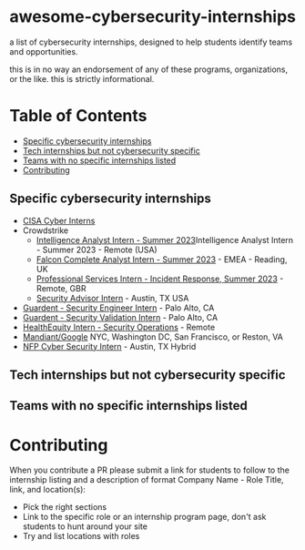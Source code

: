 # awesome-cybersecurity-internships
a list of cybersecurity internships, designed to help students identify teams and opportunities. 

this is in no way an endorsement of any of these programs, organizations, or the like. this is strictly informational. 

# Table of Contents
  * [Specific cybersecurity internships](#specific-cybersecurity-internships)
  * [Tech internships but not cybersecurity specific](#tech-internships-but-not-cybersecurity-specific)
  * [Teams with no specific internships listed](#teams-with-no-specific-internships-listed)
* [Contributing](#contributing)

## Specific cybersecurity internships

* [CISA Cyber Interns](https://www.cisa.gov/cyber-interns) 
* Crowdstrike
  * [Intelligence Analyst Intern - Summer 2023](https://crowdstrike.wd5.myworkdayjobs.com/en-US/crowdstrikecareers/job/USA---Remote/Intelligence-Analyst-Intern---Summer-2023--Remote---USA-_R12053?q=internship)Intelligence Analyst Intern - Summer 2023 - Remote (USA)
  * [Falcon Complete Analyst Intern - Summer 2023](https://crowdstrike.wd5.myworkdayjobs.com/en-US/crowdstrikecareers/job/United-Kingdom---Reading/Falcon-Complete-Analyst-Intern---Summer-2023----EMEA---Reading--UK-_R10911?q=internship) - EMEA - Reading, UK
  * [Professional Services Intern - Incident Response, Summer 2023](https://crowdstrike.wd5.myworkdayjobs.com/en-US/crowdstrikecareers/job/United-Kingdom---Remote/Professional-Services-Intern---Incident-Response--Summer-2023--Remote--GBR-_R11663?q=internship) - Remote, GBR
  * [Security Advisor Intern](https://crowdstrike.wd5.myworkdayjobs.com/en-US/crowdstrikecareers/job/USA---San-Antonio-TX/Security-Advisor-Intern_R11651?q=internship) - Austin, TX USA
* [Guardent - Security Engineer Intern](https://www.smartrecruiters.com/GuardantHealth/743999888104445-security-engineer-intern) - Palo Alto, CA
* [Guardent - Security Validation Intern](https://www.smartrecruiters.com/GuardantHealth/743999888104395-security-validation-intern) - Palo Alto, CA
* [HealthEquity Intern - Security Operations](https://careers-healthequity.icims.com/jobs/5218/intern---security-operations/job?mobile=false&width=995&height=500&bga=true&needsRedirect=false&jan1offset=-300&jun1offset=-240) - Remote
* [Mandiant/Google](https://careers.google.com/jobs/results/110830639655068358-security-consultant-intern-summer-2023/) NYC, Washington DC, San Francisco, or Reston, VA
* [NFP Cyber Security Intern](https://www.linkedin.com/jobs/view/3443446856/) - Austin, TX Hybrid 

## Tech internships but not cybersecurity specific

## Teams with no specific internships listed

# Contributing

When you contribute a PR please submit a link for students to follow to the internship listing and a description of format Company Name - Role Title, link, and location(s):

* Pick the right sections
* Link to the specific role or an internship program page, don't ask students to hunt around your site
* Try and list locations with roles
